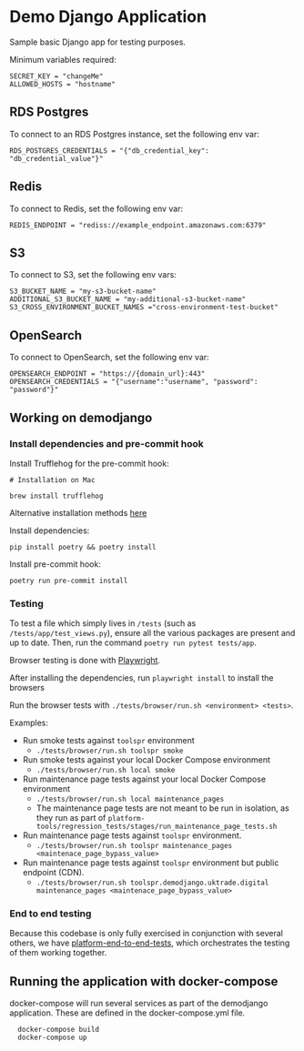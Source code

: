 # Demo Django Application

Sample basic Django app for testing purposes.

Minimum variables required:

```
SECRET_KEY = "changeMe"
ALLOWED_HOSTS = "hostname"
```

## RDS Postgres

To connect to an RDS Postgres instance, set the following env var:

```
RDS_POSTGRES_CREDENTIALS = "{"db_credential_key": "db_credential_value"}"
```

## Redis

To connect to Redis, set the following env var:

```
REDIS_ENDPOINT = "rediss://example_endpoint.amazonaws.com:6379"
```

## S3

To connect to S3, set the following env vars:

```
S3_BUCKET_NAME = "my-s3-bucket-name"
ADDITIONAL_S3_BUCKET_NAME = "my-additional-s3-bucket-name"
S3_CROSS_ENVIRONMENT_BUCKET_NAMES ="cross-environment-test-bucket"
```

## OpenSearch

To connect to OpenSearch, set the following env var:

```
OPENSEARCH_ENDPOINT = "https://{domain_url}:443"
OPENSEARCH_CREDENTIALS = "{"username":"username", "password": "password"}"
```

## Working on demodjango

### Install dependencies and pre-commit hook

Install Trufflehog for the pre-commit hook:

```shell
# Installation on Mac

brew install trufflehog
```

Alternative installation methods [here](https://github.com/trufflesecurity/trufflehog)

Install dependencies:

```shell
pip install poetry && poetry install
```

Install pre-commit hook:

```shell
poetry run pre-commit install
```

### Testing

To test a file which simply lives in `/tests` (such as `/tests/app/test_views.py`), ensure all the various packages are present and up to date.
Then, run the command `poetry run pytest tests/app`.

Browser testing is done with [Playwright](https://playwright.dev/).

After installing the dependencies, run `playwright install` to install the browsers

Run the browser tests with `./tests/browser/run.sh <environment> <tests>`.

Examples:

- Run smoke tests against `toolspr` environment
  - `./tests/browser/run.sh toolspr smoke`
- Run smoke tests against your local Docker Compose environment
  - `./tests/browser/run.sh local smoke`
- Run maintenance page tests against your local Docker Compose environment
  - `./tests/browser/run.sh local maintenance_pages`
  - The maintenance page tests are not meant to be run in isolation, as they run as part of `platform-tools/regression_tests/stages/run_maintenance_page_tests.sh`
- Run maintenance page tests against `toolspr` environment.
  - `./tests/browser/run.sh toolspr maintenance_pages <maintenace_page_bypass_value>`
- Run maintenance page tests against `toolspr` environment but public endpoint (CDN).
    - `./tests/browser/run.sh toolspr.demodjango.uktrade.digital maintenance_pages <maintenace_page_bypass_value>`

### End to end testing

Because this codebase is only fully exercised in conjunction with several others, we have [platform-end-to-end-tests](https://github.com/uktrade/platform-end-to-end-tests), which orchestrates the testing of them working together.

## Running the application with docker-compose

docker-compose will run several services as part of the demodjango application.
These are defined in the docker-compose.yml file.

```
  docker-compose build
  docker-compose up
```


